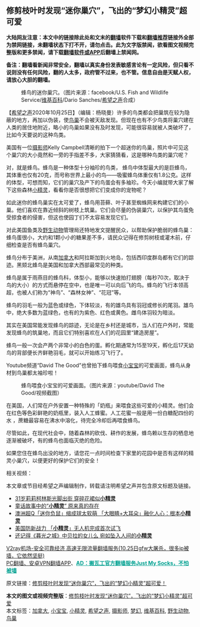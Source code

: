  <h2>修剪枝叶时发现“迷你巢穴”，飞出的“梦幻小精灵”超可爱</h2> <p class="notice"><b>大陆网友注意：本文中的链接除此处和文末的<a href="https://github.com/bannedbook/fanqiang" >翻墙</a>软件下载和<a href="https://github.com/killgcd/justmysocks/blob/master/README.md">翻墙推荐</a>链接外全部为禁网链接，未翻墙状态下打不开，请勿点击。此为文字版禁闻，欲看图文视频完整版和更多禁闻，请下载<a href="https://github.com/bannedbook/fanqiang">翻墙软件或APP</a>后翻墙上禁闻网。</p><p>备注：翻墙看新闻非常安全，翻墙以真实身份发表敏感言论有一定风险，但只看不说则没有任何风险，翻的人太多，政府管不过来，也不管。信息自由是天赋人权，请放心大胆的翻墙。</b></p>  <div class="entry"> <figure><figcaption>蜂鸟的迷你巢穴。（图片来源：facebook/U.S. Fish and Wildlife Service/<a href="https://www.bannedbook.org/bnews/tag/%e7%bb%b4%e5%9f%ba%e7%99%be%e7%a7%91/" class="st_tag internal_tag" rel="tag" title="标签 维基百科 下的日志">维基百科</a>/Dario Sanches/<a href="https://www.bannedbook.org/bnews/tag/%e5%b8%8c%e6%9c%9b%e4%b9%8b%e5%a3%b0/" class="st_tag internal_tag" rel="tag" title="标签 希望之声 下的日志">希望之声</a>合成）</figcaption></figure> <p>【<span class='wp_keywordlink_affiliate'><a href="https://www.soundofhope.org" title="希望之声" target="_blank">希望之声</a></span>2020年10月25日】（编辑：杨晓曼）许多的鸟类都会把巢筑在较为隐蔽的地方，再加以伪装，使<a href="https://www.bannedbook.org/bnews/tag/%e9%b8%9f%e5%b7%a2/" class="st_tag internal_tag" rel="tag" title="标签 鸟巢 下的日志">鸟巢</a>不会被天敌发现。但现在也有不少鸟类将巢穴建在人类的居住地附近，略小的鸟巢如果没有及时发现，可能很容易就被人类破坏了，比如今天要说的这种鸟类。</p> <p>美国有一位<a href="https://www.bannedbook.org/bnews/tag/%e6%91%84%e5%bd%b1%e5%b8%88/" class="st_tag internal_tag" rel="tag" title="标签 摄影师 下的日志">摄影师</a>Kelly Campbell清晰的拍下一个超迷你的鸟巢，照片中可见这个巢穴的大小竟然和一旁的手指差不多，大家猜猜看，这是哪种鸟类的巢穴呢？</p> <p>对，就是蜂鸟。蜂鸟是一种体型十分袖珍的鸟类， 蜂鸟中体型最大的是巨蜂鸟，其体重也仅有20克，而号称世界上最小的鸟——吸蜜蜂鸟体重仅有1.8公克。这样的体型，可想而知，它们的巢穴及产下的鸟蛋会有多袖珍。今天小编就带大家了解下这些森林<a href="https://www.bannedbook.org/bnews/tag/%e5%b0%8f%e7%b2%be%e7%81%b5/" class="st_tag internal_tag" rel="tag" title="标签 小精灵 下的日志">小精灵</a>，看看你是否很想把它们变成你的宠物呢？</p> <p></p> <p>如此迷你的蜂鸟巢实在太可爱了，蜂鸟用苔藓、叶子甚至蜘蛛网来构建它们的小巢。他们喜欢在靠近倾斜的树枝上筑巢。它们会尽量的伪装巢穴，以保护其鸟蛋免受掠食者的侵害，但这也使园丁们不太容易发现它们。</p>  <p>对此美国鱼类及<a href="https://www.bannedbook.org/bnews/tag/%e9%87%8e%e7%94%9f%e5%8a%a8%e7%89%a9/" class="st_tag internal_tag" rel="tag" title="标签 野生动物 下的日志">野生动物</a>管理局还特地发文提醒民众，以帮助保护脆弱的蜂鸟巢：蜂鸟蛋很小，大约和1颗小小的糖果差不多，请民众记得在修剪树枝或灌木前，仔细检查是否有蜂鸟巢穴。</p> <p>蜂鸟分布于美洲，从南<a href="https://www.bannedbook.org/bnews/tag/%e5%8a%a0%e6%8b%bf%e5%a4%a7/" class="st_tag internal_tag" rel="tag" title="标签 加拿大 下的日志">加拿大</a>和阿拉斯加到火地岛，包括西印度群岛都有它们的踪迹。黑颏北蜂鸟是美国和加拿大西部最常见的种类。</p> <p></p> <p>蜂鸟是属于雨燕目的蜂鸟科，体型小，能够以快速拍打翅膀（每秒70次，取决于鸟的大小）的方式而悬停在空中，也是唯一可以向后飞的鸟。蜂鸟的飞行本领高超，也被人们称为“神鸟”、“森林女神”、“花冠”等。</p> <p></p>  <p>蜂鸟的羽毛一般为蓝色或绿色，下体较淡，有的雄鸟具有羽冠或修长的尾羽。雄鸟中，绝大多数为蓝绿色，也有的为紫色、红色或黄色。雌鸟体羽较为暗淡。</p> <p>其实在美国常能发现蜂鸟的踪迹，无论是在乡村还是城市，当人们在户外时，常能发现蜂鸟的筑巢地，而且它们特别喜欢在人们的花园里“建造房屋”。</p> <p></p> <p>蜂鸟一般一次会产两个非常小的白色的蛋。孵化期通常为15至19天，孵化后17天幼鸟的背部便长齐鲜艳羽毛，就可以开始练习飞行了。</p> <p></p>  <p>Youtube频道“David The Good”也曾拍下蜂鸟喂食<a href="https://www.bannedbook.org/bnews/tag/%E5%B0%8F%E5%AE%9D%E5%AE%9D/" class="st_tag internal_tag" rel="tag" title="标签 小宝宝 下的日志">小宝宝</a>的可爱画面，蜂鸟从身材到鸟巢都太袖珍啦！</p> <figure><figcaption> 蜂鸟喂食小宝宝的可爱画面。（图片来源：youtube/David The Good/视频截图）</figcaption></figure> <p>在美国，人们常在户外安置一种特殊的「奶瓶」来喂食这些可爱的小精灵。他们会在红色等色彩鲜艳的奶瓶里，装入人工蜂蜜。人工花蜜一般是用一份白糖配四份的水 ，蔗糖最容易在沸水中溶化，待完全冷却后再喂食蜂鸟。</p> <p>尽管如此，在现代社会中，随着森林的砍伐、耕作的发展，蜂鸟赖以生存的栖息地逐渐被破坏，有的蜂鸟也面临灭绝的危险。</p> <p>如果您住在蜂鸟出没的地方，请您花一点时间检查下家里的花园中是否有这样的精灵小巢穴，以便更好的保护它们的安全！</p> <p>相关视频：</p>  <p></p> <p>本文章或节目经希望之声编辑制作，转载请注明希望之声并包含原文标题及链接。</p> <ul class='op-related-articles' title='相关阅读'> <li><a href='https://www.bannedbook.org/bnews/yule/20201019/1416236.html' target='_blank'>31岁莉莉柯林斯光脚出街 穿碎花裙似<b>小精灵</b></a></li> <li><a href='https://www.bannedbook.org/bnews/lifebaike/20200809/1376946.html' target='_blank'>童话故事中的“<b>小精灵</b>” 原来真的存在</a></li> <li><a href='https://www.bannedbook.org/bnews/funmedia/20200317/1294958.html' target='_blank'>澳洲超Q「迷你负鼠」缩成球太软萌 「大眼睛+大耳朵」融化人心：根本<b>小精灵</b></a></li> <li><a href='https://www.bannedbook.org/bnews/topimagenews/20200120/1261559.html' target='_blank'>美国防新战力 「<b>小精灵</b>」无人机完成首次试飞</a></li> <li><a href='https://www.bannedbook.org/bnews/yule/20200106/1254023.html' target='_blank'>还记得《暮光之城》中贝拉的女儿么 宛如坠入人间的<b>小精灵</b></a></li> </ul> <p class="texttj"> <a href="https://www.bannedbook.org/forum23/topic22702.html" target="_blank">V2ray机场-安全可靠经济 高速无限流量翻墙服务(10.25日gfw大屠杀，很多ip被墙，它依然坚挺)</a><br/> <a href="https://github.com/bannedbook/fanqiang/wiki/%E7%A6%81%E9%97%BB%E7%BD%91%E5%AE%89%E5%8D%93%E7%BF%BB%E5%A2%99%E6%96%B0%E9%97%BBAPP" target="_blank">PC翻墙、安卓VPN翻墙APP</a>、<span onclick="window.open('https://github.com/killgcd/justmysocks/blob/master/README.md')" style="font-weight:bold;color:#00A191;cursor:pointer;text-decoration:underline;outline:none">AD：搬瓦工官方翻墙服务Just My Socks，不怕被墙</span></p><p>原文链接：<a class="src_link"  href="https://www.soundofhope.org/post/273372" target="_blank">修剪枝叶时发现“迷你巢穴”，飞出的“梦幻小精灵”超可爱！</a></p><a name='sharetosocial'></a>       <div><b>本文的图文或视频完整版</b>：<a href='https://www.bannedbook.org/bnews/comments/20201026/1420228.html'>修剪枝叶时发现“迷你巢穴”，飞出的“梦幻小精灵”超可爱</a></div>  </div><!--END ENTRY--> <div class="postfooter"> <div>本文标签：<a href="https://www.bannedbook.org/bnews/tag/%e5%8a%a0%e6%8b%bf%e5%a4%a7/" rel="tag">加拿大</a>, <a href="https://www.bannedbook.org/bnews/tag/%E5%B0%8F%E5%AE%9D%E5%AE%9D/" rel="tag">小宝宝</a>, <a href="https://www.bannedbook.org/bnews/tag/%e5%b0%8f%e7%b2%be%e7%81%b5/" rel="tag">小精灵</a>, <a href="https://www.bannedbook.org/bnews/tag/%e5%b8%8c%e6%9c%9b%e4%b9%8b%e5%a3%b0/" rel="tag">希望之声</a>, <a href="https://www.bannedbook.org/bnews/tag/%e6%91%84%e5%bd%b1%e5%b8%88/" rel="tag">摄影师</a>, <a href="https://www.bannedbook.org/bnews/tag/%E6%A2%A6%E5%B9%BB/" rel="tag">梦幻</a>, <a href="https://www.bannedbook.org/bnews/tag/%e7%bb%b4%e5%9f%ba%e7%99%be%e7%a7%91/" rel="tag">维基百科</a>, <a href="https://www.bannedbook.org/bnews/tag/%e9%87%8e%e7%94%9f%e5%8a%a8%e7%89%a9/" rel="tag">野生动物</a>, <a href="https://www.bannedbook.org/bnews/tag/%e9%b8%9f%e5%b7%a2/" rel="tag">鸟巢</a></div>  </div><!--END POSTFOOTER--> 